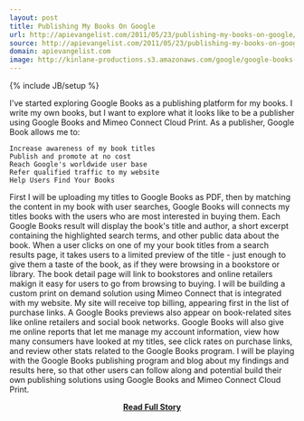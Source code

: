 ```yaml
---
layout: post
title: Publishing My Books On Google
url: http://apievangelist.com/2011/05/23/publishing-my-books-on-google/
source: http://apievangelist.com/2011/05/23/publishing-my-books-on-google/
domain: apievangelist.com
image: http://kinlane-productions.s3.amazonaws.com/google/google-books-logo.jpg
---
```

{% include JB/setup %}<p>I've started exploring Google Books as a publishing platform for my books. I write my own books, but I want to explore what it looks like to be a publisher using Google Books and Mimeo Connect Cloud Print.
As a publisher, Google Book allows me to:

	Increase awareness of my book titles
	Publish and promote at no cost
	Reach Google's worldwide user base
	Refer qualified traffic to my website
	Help Users Find Your Books

First I will be uploading my titles to Google Books as PDF, then by matching the content in my book with user searches, Google Books will connects my titles books with the users who are most interested in buying them.
Each Google Books result will display the book's title and author, a short excerpt containing the highlighted search terms, and other public data about the book.
When a user clicks on one of my your book titles from a search results page, it takes users to a limited preview of the title - just enough to give them a taste of the book, as if they were browsing in a bookstore or library.
The book detail page will link to bookstores and online retailers makign it easy for users to go from browsing to buying. I will be building a custom print on demand solution using Mimeo Connect that is integrated with my website. My site will receive top billing, appearing first in the list of purchase links. A Google Books previews also appear on book-related sites like online retailers and social book networks.
Google Books will also give me online reports that let me manage my account information, view how many consumers have looked at my titles, see click rates on purchase links, and review other stats related to the Google Books program.
I will be playing with the Google Books publishing program and blog about my findings and results here, so that other users can follow along and potential build their own publishing solutions using Google Books and Mimeo Connect Cloud Print.</p>
<center><p><a href="http://apievangelist.com/2011/05/23/publishing-my-books-on-google/" style='padding:25px; font-sze:18px; font-weight: bold;'>Read Full Story</a></p></center>
